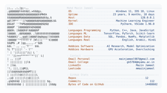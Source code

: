 <picture>
  <source srcset="https://raw.githubusercontent.com/mmazinjameel/mmazinjameel/main/dark_mode.svg?v=1755986935" media="(prefers-color-scheme: dark)">
  <img src="https://raw.githubusercontent.com/mmazinjameel/mmazinjameel/main/light_mode.svg?v=1755986935">
</picture>
